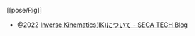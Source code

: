 [[pose/Rig]]

- @2022 [Inverse Kinematics(IK)について - SEGA TECH Blog](https://techblog.sega.jp/entry/sega_inverse_kinematics202210)
